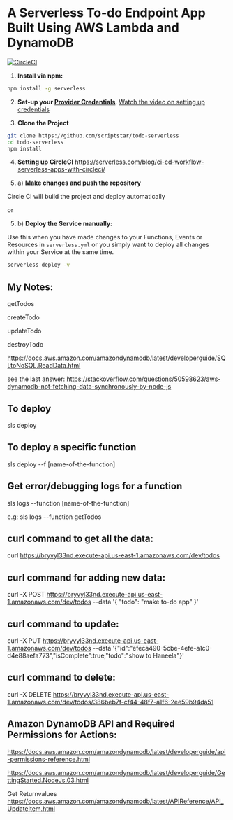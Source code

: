 # A Serverless To-do Endpoint App Built Using AWS Lambda and DynamoDB

[![CircleCI](https://circleci.com/gh/scriptstar/todo-serverless.svg?style=svg)](https://circleci.com/gh/scriptstar/todo-serverless)

1. **Install via npm:**

```bash
npm install -g serverless
```

2. **Set-up your [Provider Credentials](./docs/providers/aws/guide/credentials.md)**. [Watch the video on setting up credentials](https://www.youtube.com/watch?v=HSd9uYj2LJA)

3. **Clone the Project**

```bash
git clone https://github.com/scriptstar/todo-serverless
cd todo-serverless
npm install
```

4. **Setting up CircleCI**
   https://serverless.com/blog/ci-cd-workflow-serverless-apps-with-circleci/

5. a) **Make changes and push the repository**

Circle CI will build the project and deploy automatically

or

5. b) **Deploy the Service manually:**

Use this when you have made changes to your Functions, Events or Resources in `serverless.yml` or you simply want to deploy all changes within your Service at the same time.

```bash
serverless deploy -v
```

## My Notes:

getTodos

createTodo

updateTodo

destroyTodo

https://docs.aws.amazon.com/amazondynamodb/latest/developerguide/SQLtoNoSQL.ReadData.html

see the last answer:
https://stackoverflow.com/questions/50598623/aws-dynamodb-not-fetching-data-synchronously-by-node-js

## To deploy

sls deploy

## To deploy a specific function

sls deploy --f [name-of-the-function]

## Get error/debugging logs for a function

sls logs --function [name-of-the-function]

e.g: sls logs --function getTodos

## curl command to get all the data:

curl https://bryvyl33nd.execute-api.us-east-1.amazonaws.com/dev/todos

## curl command for adding new data:

curl -X POST https://bryvyl33nd.execute-api.us-east-1.amazonaws.com/dev/todos --data '{ "todo": "make to-do app" }'

## curl command to update:

curl -X PUT https://bryvyl33nd.execute-api.us-east-1.amazonaws.com/dev/todos --data '{"id":"efeca490-5cbe-4efe-a1c0-d4e88aefa773","isComplete":true,"todo":"show to Haneela"}'

## curl command to delete:

curl -X DELETE https://bryvyl33nd.execute-api.us-east-1.amazonaws.com/dev/todos/386beb7f-cf44-48f7-a1f6-2ee59b94da51

## Amazon DynamoDB API and Required Permissions for Actions:

https://docs.aws.amazon.com/amazondynamodb/latest/developerguide/api-permissions-reference.html

https://docs.aws.amazon.com/amazondynamodb/latest/developerguide/GettingStarted.NodeJs.03.html

Get Returnvalues
https://docs.aws.amazon.com/amazondynamodb/latest/APIReference/API_UpdateItem.html
